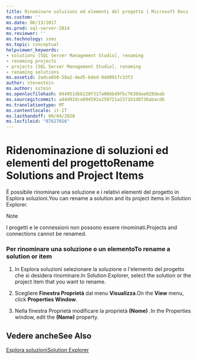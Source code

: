 ```yaml
---
title: Rinominare soluzioni ed elementi del progetto | Microsoft Docs
ms.custom: ''
ms.date: 06/13/2017
ms.prod: sql-server-2014
ms.reviewer: ''
ms.technology: ssms
ms.topic: conceptual
helpviewer_keywords:
- solutions [SQL Server Management Studio], renaming
- renaming projects
- projects [SQL Server Management Studio], renaming
- renaming solutions
ms.assetid: 2adca850-58a2-4ed5-bded-9dd091fc33f2
author: stevestein
ms.author: sstein
ms.openlocfilehash: 844951dbb220f317a086bd9fbc7638dae028deab
ms.sourcegitcommit: ad4d92dce894592a259721a1571b1d8736abacdb
ms.translationtype: MT
ms.contentlocale: it-IT
ms.lasthandoff: 08/04/2020
ms.locfileid: "87627016"
---
```

# <a name="rename-solutions-and-project-items"></a><span data-ttu-id="b8639-102">Ridenominazione di soluzioni ed elementi del progetto</span><span class="sxs-lookup"><span data-stu-id="b8639-102">Rename Solutions and Project Items</span></span>
  <span data-ttu-id="b8639-103">È possibile rinominare una soluzione e i relativi elementi del progetto in Esplora soluzioni.</span><span class="sxs-lookup"><span data-stu-id="b8639-103">You can rename a solution and its project items in Solution Explorer.</span></span>  
  
> [!NOTE]  
>  <span data-ttu-id="b8639-104">I progetti e le connessioni non possono essere rinominati.</span><span class="sxs-lookup"><span data-stu-id="b8639-104">Projects and connections cannot be renamed.</span></span>  
  
### <a name="to-rename-a-solution-or-item"></a><span data-ttu-id="b8639-105">Per rinominare una soluzione o un elemento</span><span class="sxs-lookup"><span data-stu-id="b8639-105">To rename a solution or item</span></span>  
  
1.  <span data-ttu-id="b8639-106">In Esplora soluzioni selezionare la soluzione o l'elemento del progetto che si desidera rinominare.</span><span class="sxs-lookup"><span data-stu-id="b8639-106">In Solution Explorer, select the solution or the project item that you want to rename.</span></span>  
  
2.  <span data-ttu-id="b8639-107">Scegliere **Finestra Proprietà** dal menu **Visualizza**.</span><span class="sxs-lookup"><span data-stu-id="b8639-107">On the **View** menu, click **Properties Window**.</span></span>  
  
3.  <span data-ttu-id="b8639-108">Nella finestra Proprietà modificare la proprietà **(Nome)** .</span><span class="sxs-lookup"><span data-stu-id="b8639-108">In the Properties window, edit the **(Name)** property.</span></span>  
  
## <a name="see-also"></a><span data-ttu-id="b8639-109">Vedere anche</span><span class="sxs-lookup"><span data-stu-id="b8639-109">See Also</span></span>  
 [<span data-ttu-id="b8639-110">Esplora soluzioni</span><span class="sxs-lookup"><span data-stu-id="b8639-110">Solution Explorer</span></span>](solution-explorer.md)  
  
  
